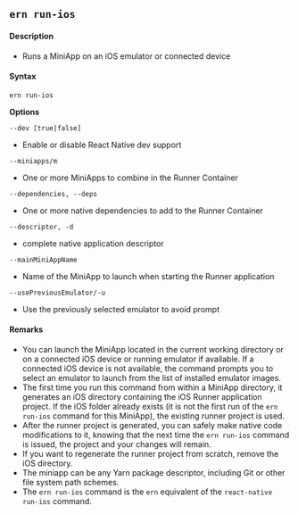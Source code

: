 ## `ern run-ios`

#### Description

* Runs a MiniApp on an iOS emulator or connected device  

#### Syntax

`ern run-ios`

**Options**  

 `--dev [true|false]`
 * Enable or disable React Native dev support
 
 `--miniapps/m`
 * One or more MiniApps to combine in the Runner Container
 
 `--dependencies, --deps`
 * One or more native dependencies to add to the Runner Container
 
 `--descriptor, -d`
 * complete native application descriptor
 
 `--mainMiniAppName`
 * Name of the MiniApp to launch when starting the Runner application
 
 `--usePreviousEmulator/-u`
 * Use the previously selected emulator to avoid prompt

#### Remarks

* You can launch the MiniApp located in the current working directory or on a connected iOS device or running emulator if available. If a connected iOS device is not available, the command prompts you to select an emulator to launch from the list of installed emulator images.  
* The first time you run this command from within a MiniApp directory, it generates an iOS directory containing the iOS Runner application project. If the iOS folder already exists (it is not the first run of the `ern run-ios` command for this MiniApp), the existing runner project is used.  
* After the runner project is generated, you can safely make native code modifications to it, knowing that the next time the `ern run-ios` command is issued, the project and your changes will remain.  
* If you want to regenerate the runner project from scratch, remove the iOS directory.  
* The miniapp can be any Yarn package descriptor, including Git or other file system path schemes.  
* The `ern run-ios` command is the `ern` equivalent of the `react-native run-ios` command.
